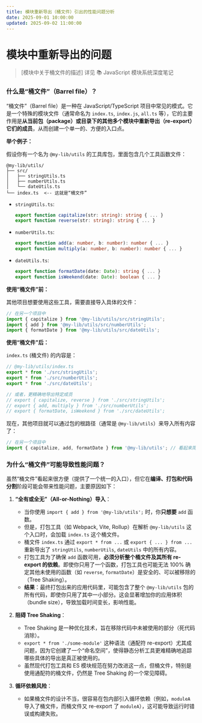```yaml
---
title: 模块重新导出（桶文件）引出的性能问题分析
date: 2025-09-01 10:00:00
updated: 2025-09-02 11:00:00
---
```


# 模块中重新导出的问题
> [模块中关于桶文件的描述] 详见 📚 JavaScript 模块系统深度笔记


### **什么是“桶文件”（Barrel file）？**

“桶文件”（Barrel file）是一种在 JavaScript/TypeScript 项目中常见的模式。它是一个特殊的模块文件（通常命名为 `index.ts`, `index.js`, `all.ts` 等），它的主要作用是**从当前包（package）或目录下的其他多个模块中重新导出（re-export）它们的成员**，从而创建一个单一的、方便的入口点。

**举个例子：**

假设你有一个名为 `@my-lib/utils` 的工具库包，里面包含几个工具函数文件：

```
@my-lib/utils/
├── src/
│   ├── stringUtils.ts
│   ├── numberUtils.ts
│   └── dateUtils.ts
└── index.ts  <-- 这就是“桶文件”
```

*   `stringUtils.ts`:
    ```typescript
    export function capitalize(str: string): string { ... }
    export function reverse(str: string): string { ... }
    ```
*   `numberUtils.ts`:
    ```typescript
    export function add(a: number, b: number): number { ... }
    export function multiply(a: number, b: number): number { ... }
    ```
*   `dateUtils.ts`:
    ```typescript
    export function formatDate(date: Date): string { ... }
    export function isWeekend(date: Date): boolean { ... }
    ```

**使用“桶文件”前：**

其他项目想要使用这些工具，需要直接导入具体的文件：

```typescript
// 在另一个项目中
import { capitalize } from '@my-lib/utils/src/stringUtils';
import { add } from '@my-lib/utils/src/numberUtils';
import { formatDate } from '@my-lib/utils/src/dateUtils';
```

**使用“桶文件”后：**

`index.ts` (桶文件) 的内容是：

```typescript
// @my-lib/utils/index.ts
export * from './src/stringUtils';
export * from './src/numberUtils';
export * from './src/dateUtils';

// 或者，更精确地导出特定成员
// export { capitalize, reverse } from './src/stringUtils';
// export { add, multiply } from './src/numberUtils';
// export { formatDate, isWeekend } from './src/dateUtils';
```

现在，其他项目就可以通过包的根路径（通常是 `@my-lib/utils`）来导入所有内容了：

```typescript
// 在另一个项目中
import { capitalize, add, formatDate } from '@my-lib/utils'; // 看起来简洁多了！
```

### **为什么“桶文件”可能导致性能问题？**

虽然“桶文件”看起来很方便（提供了一个统一的入口），但它在**编译、打包和代码分割**阶段可能会带来性能问题，主要原因如下：

1.  **“全有或全无”（All-or-Nothing）导入**：
    *   当你使用 `import { add } from '@my-lib/utils';` 时，你**只想要** `add` 函数。
    *   但是，打包工具（如 Webpack, Vite, Rollup）在解析 `@my-lib/utils` 这个入口时，会加载 `index.ts` 这个桶文件。
    *   桶文件 `index.ts` 通过 `export * from ...` 或 `export { ... } from ...` 重新导出了 `stringUtils`, `numberUtils`, `dateUtils` 中的所有内容。
    *   打包工具为了确保 `add` 函数可用，**必须分析整个桶文件及其所有 re-export 的依赖**。即使你只用了一个函数，打包工具也可能无法 100% 确定其他未使用的函数（如 `reverse`, `formatDate`）是安全的、可以被移除的（Tree Shaking）。
    *   **结果**：最终打包出来的应用代码里，可能包含了整个 `@my-lib/utils` 包的所有代码，即使你只用了其中一小部分。这会显著增加你的应用体积（bundle size），导致加载时间变长，影响性能。

2.  **阻碍 Tree Shaking**：
    *   Tree Shaking 是一种优化技术，旨在移除代码中未被使用的部分（死代码消除）。
    *   `export * from './some-module'` 这种语法（通配符 re-export）尤其成问题，因为它创建了一个“命名空间”，使得静态分析工具更难精确地追踪哪些具体的导出是真正被使用的。
    *   虽然现代打包工具和 ES 模块规范在努力改进这一点，但桶文件，特别是使用通配符的桶文件，仍然是 Tree Shaking 的一个常见障碍。

3.  **循环依赖风险**：
    *   如果桶文件的设计不当，很容易在包内部引入循环依赖（例如，`moduleA` 导入了桶文件，而桶文件又 re-export 了 `moduleA`），这可能导致运行时错误或构建失败。

